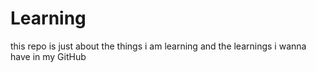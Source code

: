 # Learning
this repo is just about the things i am learning and the learnings i wanna have in my GitHub
